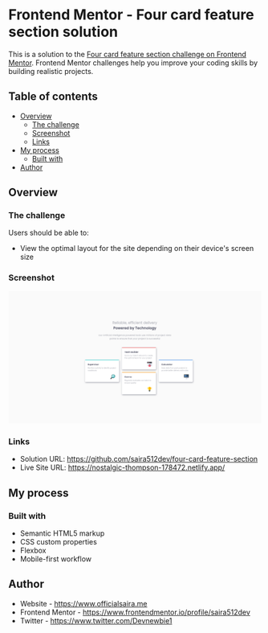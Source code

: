 # Frontend Mentor - Four card feature section solution

This is a solution to the [Four card feature section challenge on Frontend Mentor](https://www.frontendmentor.io/challenges/four-card-feature-section-weK1eFYK). Frontend Mentor challenges help you improve your coding skills by building realistic projects. 

## Table of contents

- [Overview](#overview)
  - [The challenge](#the-challenge)
  - [Screenshot](#screenshot)
  - [Links](#links)
- [My process](#my-process)
  - [Built with](#built-with)
- [Author](#author)
## Overview

### The challenge

Users should be able to:

- View the optimal layout for the site depending on their device's screen size

### Screenshot

![](images/screenshot.png)
### Links

- Solution URL: https://github.com/saira512dev/four-card-feature-section
- Live Site URL: https://nostalgic-thompson-178472.netlify.app/

## My process

### Built with

- Semantic HTML5 markup
- CSS custom properties
- Flexbox
- Mobile-first workflow

## Author

- Website - https://www.officialsaira.me
- Frontend Mentor - https://www.frontendmentor.io/profile/saira512dev
- Twitter - https://www.twitter.com/Devnewbie1


